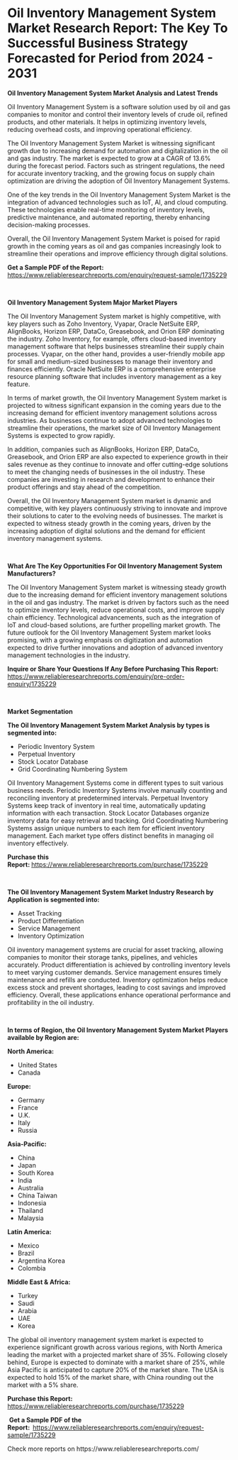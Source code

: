 <p><h1>Oil Inventory Management System Market Research Report: The Key To Successful Business Strategy Forecasted for Period from 2024 - 2031</h1></p><p><strong>Oil Inventory Management System Market Analysis and Latest Trends</strong></p>
<p><p>Oil Inventory Management System is a software solution used by oil and gas companies to monitor and control their inventory levels of crude oil, refined products, and other materials. It helps in optimizing inventory levels, reducing overhead costs, and improving operational efficiency.</p><p>The Oil Inventory Management System Market is witnessing significant growth due to increasing demand for automation and digitalization in the oil and gas industry. The market is expected to grow at a CAGR of 13.6% during the forecast period. Factors such as stringent regulations, the need for accurate inventory tracking, and the growing focus on supply chain optimization are driving the adoption of Oil Inventory Management Systems.</p><p>One of the key trends in the Oil Inventory Management System Market is the integration of advanced technologies such as IoT, AI, and cloud computing. These technologies enable real-time monitoring of inventory levels, predictive maintenance, and automated reporting, thereby enhancing decision-making processes.</p><p>Overall, the Oil Inventory Management System Market is poised for rapid growth in the coming years as oil and gas companies increasingly look to streamline their operations and improve efficiency through digital solutions.</p></p>
<p><strong>Get a Sample PDF of the Report:&nbsp;</strong> <a href="https://www.reliableresearchreports.com/enquiry/request-sample/1735229">https://www.reliableresearchreports.com/enquiry/request-sample/1735229</a></p>
<p>&nbsp;</p>
<p><strong>Oil Inventory Management System Major Market Players</strong></p>
<p><p>The Oil Inventory Management System market is highly competitive, with key players such as Zoho Inventory, Vyapar, Oracle NetSuite ERP, AlignBooks, Horizon ERP, DataCo, Greasebook, and Orion ERP dominating the industry. Zoho Inventory, for example, offers cloud-based inventory management software that helps businesses streamline their supply chain processes. Vyapar, on the other hand, provides a user-friendly mobile app for small and medium-sized businesses to manage their inventory and finances efficiently. Oracle NetSuite ERP is a comprehensive enterprise resource planning software that includes inventory management as a key feature.</p><p>In terms of market growth, the Oil Inventory Management System market is projected to witness significant expansion in the coming years due to the increasing demand for efficient inventory management solutions across industries. As businesses continue to adopt advanced technologies to streamline their operations, the market size of Oil Inventory Management Systems is expected to grow rapidly.</p><p>In addition, companies such as AlignBooks, Horizon ERP, DataCo, Greasebook, and Orion ERP are also expected to experience growth in their sales revenue as they continue to innovate and offer cutting-edge solutions to meet the changing needs of businesses in the oil industry. These companies are investing in research and development to enhance their product offerings and stay ahead of the competition.</p><p>Overall, the Oil Inventory Management System market is dynamic and competitive, with key players continuously striving to innovate and improve their solutions to cater to the evolving needs of businesses. The market is expected to witness steady growth in the coming years, driven by the increasing adoption of digital solutions and the demand for efficient inventory management systems.</p></p>
<p>&nbsp;</p>
<p><strong>What Are The Key Opportunities For Oil Inventory Management System Manufacturers?</strong></p>
<p><p>The Oil Inventory Management System market is witnessing steady growth due to the increasing demand for efficient inventory management solutions in the oil and gas industry. The market is driven by factors such as the need to optimize inventory levels, reduce operational costs, and improve supply chain efficiency. Technological advancements, such as the integration of IoT and cloud-based solutions, are further propelling market growth. The future outlook for the Oil Inventory Management System market looks promising, with a growing emphasis on digitization and automation expected to drive further innovations and adoption of advanced inventory management technologies in the industry.</p></p>
<p><strong>Inquire or Share Your Questions If Any Before Purchasing This Report:</strong> <a href="https://www.reliableresearchreports.com/enquiry/pre-order-enquiry/1735229">https://www.reliableresearchreports.com/enquiry/pre-order-enquiry/1735229</a></p>
<p>&nbsp;</p>
<p><strong>Market Segmentation</strong></p>
<p><strong>The Oil Inventory Management System Market Analysis by types is segmented into:</strong></p>
<p><ul><li>Periodic Inventory System</li><li>Perpetual Inventory</li><li>Stock Locator Database</li><li>Grid Coordinating Numbering System</li></ul></p>
<p><p>Oil Inventory Management Systems come in different types to suit various business needs. Periodic Inventory Systems involve manually counting and reconciling inventory at predetermined intervals. Perpetual Inventory Systems keep track of inventory in real time, automatically updating information with each transaction. Stock Locator Databases organize inventory data for easy retrieval and tracking. Grid Coordinating Numbering Systems assign unique numbers to each item for efficient inventory management. Each market type offers distinct benefits in managing oil inventory effectively.</p></p>
<p><strong>Purchase this Report:&nbsp;</strong><a href="https://www.reliableresearchreports.com/purchase/1735229">https://www.reliableresearchreports.com/purchase/1735229</a></p>
<p>&nbsp;</p>
<p><strong>The Oil Inventory Management System Market Industry Research by Application is segmented into:</strong></p>
<p><ul><li>Asset Tracking</li><li>Product Differentiation</li><li>Service Management</li><li>Inventory Optimization</li></ul></p>
<p><p>Oil inventory management systems are crucial for asset tracking, allowing companies to monitor their storage tanks, pipelines, and vehicles accurately. Product differentiation is achieved by controlling inventory levels to meet varying customer demands. Service management ensures timely maintenance and refills are conducted. Inventory optimization helps reduce excess stock and prevent shortages, leading to cost savings and improved efficiency. Overall, these applications enhance operational performance and profitability in the oil industry.</p></p>
<p>&nbsp;</p>
<p><strong>In terms of Region, the Oil Inventory Management System Market Players available by Region are:</strong></p>
<p>
    <p> <strong> North America: </strong>
        <ul>
            <li>United States</li>
            <li>Canada</li>
        </ul>
        </p> 
    <p> <strong> Europe: </strong>
        <ul>
            <li>Germany</li>
            <li>France</li>
            <li>U.K.</li>
            <li>Italy</li>
            <li>Russia</li>
        </ul>
        </p> 
    <p> <strong> Asia-Pacific: </strong>
        <ul>
            <li>China</li>
            <li>Japan</li>
            <li>South Korea</li>
            <li>India</li>
            <li>Australia</li>
            <li>China Taiwan</li>
            <li>Indonesia</li>
            <li>Thailand</li>
            <li>Malaysia</li>
        </ul>
        </p> 
    <p> <strong> Latin America: </strong>
        <ul>
            <li>Mexico</li>
            <li>Brazil</li>
            <li>Argentina Korea</li>
            <li>Colombia</li>
        </ul>
        </p> 
    <p> <strong> Middle East & Africa: </strong>
        <ul>
            <li>Turkey</li>
            <li>Saudi</li>
            <li>Arabia</li>
            <li>UAE</li>
            <li>Korea</li>
        </ul>
    </p>
    </p>
<p><p>The global oil inventory management system market is expected to experience significant growth across various regions, with North America leading the market with a projected market share of 35%. Following closely behind, Europe is expected to dominate with a market share of 25%, while Asia Pacific is anticipated to capture 20% of the market share. The USA is expected to hold 15% of the market share, with China rounding out the market with a 5% share.</p></p>
<p><strong>Purchase this Report: </strong><a href="https://www.reliableresearchreports.com/purchase/1735229">https://www.reliableresearchreports.com/purchase/1735229</a></p>
<p>&nbsp;<strong>Get a Sample PDF of the Report:&nbsp;&nbsp;</strong><a href="https://www.reliableresearchreports.com/enquiry/request-sample/1735229">https://www.reliableresearchreports.com/enquiry/request-sample/1735229</a></p>
<p><strong></strong></p>
<p>Check more reports on https://www.reliableresearchreports.com/</p>